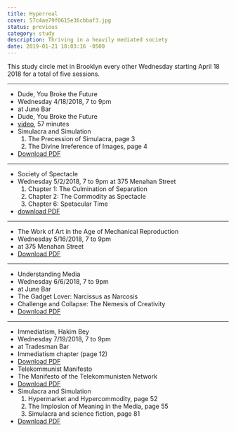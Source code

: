 ```yaml
---
title: Hyperreal
cover: 57c4ae79f0615e36cbbaf3.jpg
status: previous
category: study
description: Thriving in a heavily mediated society
date: 2019-01-21 18:03:16 -0500
---
```

This study circle met in Brooklyn every other Wednesday starting April 18 2018 for a total of five sessions.

---

*   Dude, You Broke the Future
*   Wednesday 4/18/2018, 7 to 9pm
*   at June Bar
*   Dude, You Broke the Future
*   [video](https://www.youtube.com/watch?v=RmIgJ64z6Y4), 57 minutes
*   Simulacra and Simulation
    1.  The Precession of Simulacra, page 3
    2.  The Divine Irreference of Images, page 4
*   [Download PDF](http://www.e-reading.club/bookreader.php/144970/Simulacra_and_Simulation.pdf)

---

*   Society of Spectacle
*   Wednesday 5/2/2018, 7 to 9pm at 375 Menahan Street
    1.  Chapter 1: The Culmination of Separation
    2.  Chapter 2: The Commodity as Spectacle
    3.  Chapter 6: Spetacular Time
*   [download PDF](https://theanarchistlibrary.org/library/guy-debord-the-society-of-the-spectacle.pdf)

---

*   The Work of Art in the Age of Mechanical Reproduction
*   Wednesday 5/16/2018, 7 to 9pm
*   at 375 Menahan Street
*   [Download PDF](http://web.mit.edu/allanmc/www/benjamin.pdf)

---

*   Understanding Media
*   Wednesday 6/6/2018, 7 to 9pm
*   at June Bar
*   The Gadget Lover: Narcissus as Narcosis
*   Challenge and Collapse: The Nemesis of Creativity
*   [Download PDF](http://robynbacken.com/text/nw_research.pdf)

---

*   Immediatism, Hakim Bey
*   Wednesday 7/19/2018, 7 to 9pm
*   at Tradesman Bar
*   Immediatism chapter (page 12)
*   [Download PDF](https://monoskop.org/images/1/17/Bey_Hakim_Immediatism.pdf)
*   Telekommunist Manifesto
*   The Manifesto of the Telekommunisten Network
*   [Download PDF](http://media.telekommunisten.net/manifesto.pdf)
*   Simulacra and Simulation
    1.  Hypermarket and Hypercommodity, page 52
    2.  The Implosion of Meaning in the Media, page 55
    3.  Simulacra and science fiction, page 81
*   [Download PDF](http://www.e-reading.club/bookreader.php/144970/Simulacra_and_Simulation.pdf)